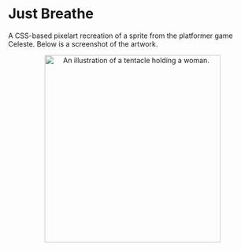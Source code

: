 # Just Breathe
A CSS-based pixelart recreation of a sprite from the platformer game Celeste. Below is a screenshot of the artwork.

<p align="center">
  <img width="357" height="380" alt="An illustration of a tentacle holding a woman." src="https://github.com/Tadeas-Jun/css-art/assets/50200976/47206f45-a624-4768-a62a-58e21e9cc6a1">
</p>
